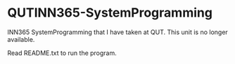 # QUTINN365-SystemProgramming
INN365 SystemProgramming that I have taken at QUT. This unit is no longer available.

Read README.txt to run the program.
